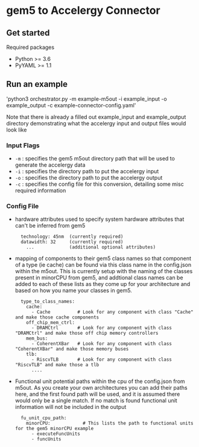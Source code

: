 # gem5 to Accelergy Connector

## Get started
Required packages
- Python >= 3.6
- PyYAML >= 1.1

## Run an example
'python3 orchestrator.py -m example-m5out -i example_input -o example_output -c example-connector-config.yaml'

Note that there is already a filled out example_input and example_output directory demonstrating what the accelergy input and output files would look like

### Input Flags
- ```-m``` : specifies the gem5 m5out directory path that will be used to generate the accelergy data
- ```-i``` : specifies the directory path to put the accelergy input
- ```-o``` : specifies the directory path to put the accelergy output
- ```-c``` : specifies the config file for this conversion, detailing some misc required information

### Config File
  - hardware attributes used to specify system hardware attributes that can't be inferred from gem5
    ```
      technology: 45nm  (currently required)
      datawidth: 32     (currently required)
        ...             (additional optional attributes)
    ```
  - mapping of components to their gem5 class names so that component of a type (ie cache) can be found via this class name in the config.json within the m5out. This is currently setup with the naming of the classes present in minorCPU from gem5, and addtional class names can be added to each of these lists as they come up for your architecture and based on how you name your classes in gem5.
    ```
      type_to_class_names:
        cache:
          - Cache          # Look for any component with class "Cache" and make those cache components
        off_chip_mem_ctrl:
          - DRAMCtrl       # Look for any component with class "DRAMCtrl" and make those off chip memory controllers
        mem_bus:
          - CoherentXBar   # Look for any component with class "CoherentXBar" and make those memory buses
        tlb:
          - RiscvTLB       # Look for any component with class "RiscvTLB" and make those a tlb
          ....
    ```
  - Functional unit potential paths within the cpu of the config.json from m5out. As you create your own architectures you can add their paths here, and the first found path will be used, and it is assumed there would only be a single match. If no match is found functional unit information will not be included in the output
    ```
      fu_unit_cpu_path:
        minorCPU:            # This lists the path to functional units for the gem5 minorCPU example
          - executeFuncUnits
          - funcUnits
    ```
